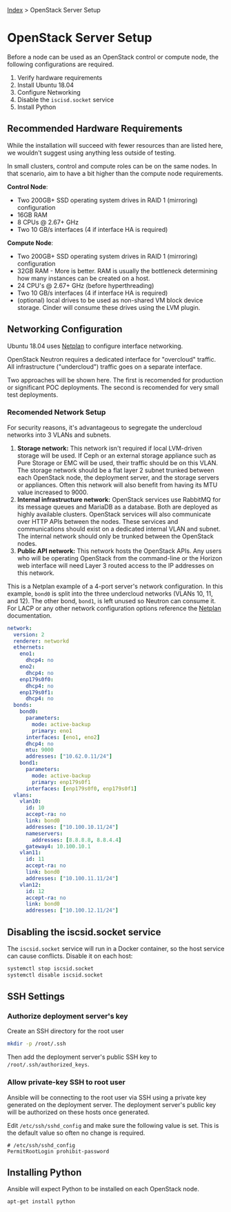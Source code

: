 [Index](/)
\> OpenStack Server Setup

# OpenStack Server Setup

Before a node can be used as an OpenStack control or compute node, the
following configurations are required.


1. Verify hardware requirements
1. Install Ubuntu 18.04
1. Configure Networking
1. Disable the `iscisd.socket` service
1. Install Python

## Recommended Hardware Requirements

While the installation will succeed with fewer resources than are listed here,
we wouldn't suggest using anything less outside of testing.

In small clusters, control and compute roles can be on the same nodes. In that
scenario, aim to have a bit higher than the compute node requirements.

**Control Node**:

- Two 200GB+ SSD operating system drives in RAID 1 (mirroring) configuration
- 16GB RAM
- 8 CPUs @ 2.67+ GHz
- Two 10 GB/s interfaces (4 if interface HA is required)


**Compute Node**:

- Two 200GB+ SSD operating system drives in RAID 1 (mirroring) configuration
- 32GB RAM - More is better. RAM is usually the bottleneck determining how many
  instances can be created on a host.
- 24 CPU's @ 2.67+ GHz (before hyperthreading)
- Two 10 GB/s interfaces (4 if interface HA is required)
- (optional) local drives to be used as non-shared VM block device storage.
  Cinder will consume these drives using the LVM plugin.


## Networking Configuration

Ubuntu 18.04 uses [Netplan](https://netplan.io/examples) to configure interface
networking.

OpenStack Neutron requires a dedicated interface for "overcloud" traffic.
All infrastructure ("undercloud") traffic goes on a separate interface.

Two approaches will be shown here. The first is recomended for production or
significant POC deployments. The second is recomended for very small test
deployments.

### Recomended Network Setup

For security reasons, it's advantageous to segregate the undercloud networks
into 3 VLANs and subnets.

1. **Storage network:** This network isn't required if local LVM-driven storage
   will be used. If Ceph or an external storage appliance such as Pure Storage
   or EMC will be used, their traffic should be on this VLAN. The storage
   network should be a flat layer 2 subnet trunked between each OpenStack node,
   the deployment server, and the storage servers or appliances.
	 Often this network will also benefit from having its MTU value increased to
   9000.
1. **Internal infrastructure network:** OpenStack services use RabbitMQ for its
   message queues and MariaDB as a database. Both are deployed as highly
   available clusters. OpenStack services will also communicate over HTTP APIs
   between the nodes. These services and communications should exist on a
   dedicated internal VLAN and subnet. The internal network should only be
   trunked between the OpenStack nodes.
1. **Public API network:** This network hosts the OpenStack APIs. Any users
   who will be operating OpenStack from the command-line or the Horizon web
   interface will need Layer 3 routed access to the IP addresses on this
   network.

This is a Netplan example of a 4-port server's network configuration. In this
example, `bond0` is split into the three undercloud networks (VLANs 10, 11, and
12). The other bond, `bond1`, is left unused so Neutron can
consume it. For LACP or any other network configuration options reference the
[Netplan](https://netplan.io/examples) documentation.

```yaml
network:
  version: 2
  renderer: networkd
  ethernets:
    eno1:
      dhcp4: no
    eno2:
      dhcp4: no
    enp179s0f0:
      dhcp4: no
    enp179s0f1:
      dhcp4: no
  bonds:
    bond0:
      parameters:
        mode: active-backup
        primary: eno1
      interfaces: [eno1, eno2]
      dhcp4: no
      mtu: 9000
      addresses: ["10.62.0.11/24"]
    bond1:
      parameters:
        mode: active-backup
        primary: enp179s0f1
      interfaces: [enp179s0f0, enp179s0f1]
  vlans:
    vlan10:
      id: 10
      accept-ra: no
      link: bond0
      addresses: ["10.100.10.11/24"]
      nameservers:
        addresses: [8.8.8.8, 8.8.4.4]
      gateway4: 10.100.10.1
    vlan11:
      id: 11
      accept-ra: no
      link: bond0
      addresses: ["10.100.11.11/24"]
    vlan12:
      id: 12
      accept-ra: no
      link: bond0
      addresses: ["10.100.12.11/24"]
```


## Disabling the iscsid.socket service

The `iscsid.socket` service will run in a Docker container, so the host service
can cause conflicts. Disable it on each host:

```bash
systemctl stop iscsid.socket
systemctl disable iscsid.socket
```


## SSH Settings

### Authorize deployment server's key

Create an SSH directory for the root user

```bash
mkdir -p /root/.ssh
```

Then add the deployment server's public SSH key to
`/root/.ssh/authorized_keys`.


### Allow private-key SSH to root user

Ansible will be connecting to the root user via SSH using a private key
generated on the deployment server. The deployment server's public key will
be authorized on these hosts once generated.

Edit `/etc/ssh/sshd_config` and make sure the following value is set. This is
the default value so often no change is required.

```
# /etc/ssh/sshd_config
PermitRootLogin prohibit-password
```


## Installing Python

Ansible will expect Python to be installed on each OpenStack node.

```bash
apt-get install python
```



